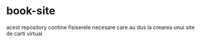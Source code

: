 # book-site
acest repository contine fisiserele necesare care au dus la crearea unui site de carti virtual 
